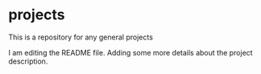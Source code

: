 # projects
This is a repository for any general projects 

I am editing the README file. Adding some more details about the project description.
